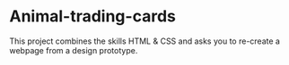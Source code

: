# Animal-trading-cards
This project combines the skills HTML &amp; CSS and asks you to re-create a webpage from a design prototype.
